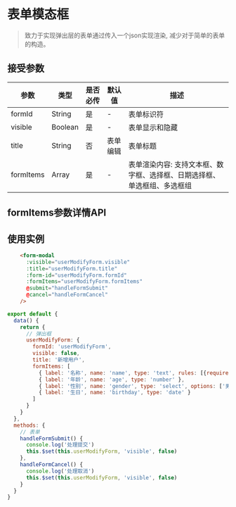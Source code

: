 # 表单模态框
> 致力于实现弹出层的表单通过传入一个json实现渲染, 减少对于简单的表单的构造。
## 接受参数
| 参数 | 类型 | 是否必传 | 默认值 | 描述 |
| --- | --- | --- | --- | --- |
| formId | String | 是 | - | 表单标识符 |
| visible | Boolean | 是 | - | 表单显示和隐藏 |
| title | String | 否 | 表单编辑 | 表单标题 |
| formItems | Array | 是 | - | 表单渲染内容: 支持文本框、数字框、选择框、日期选择框、单选框组、多选框组 |

## formItems参数详情API


## 使用实例
```html
    <form-modal
      :visible="userModifyForm.visible"
      :title="userModifyForm.title"
      :form-id="userModifyForm.formId"
      :formItems="userModifyForm.formItems"
      @submit="handleFormSubmit"
      @cancel="handleFormCancel"
    />
```
```javascript
export default {
  data() {
    return {
      // 弹出框
      userModifyForm: {
        formId: 'userModifyForm',
        visible: false,
        title: '新增用户',
        formItems: [
          { label: '名称', name: 'name', type: 'text', rules: [{required: true, min: 5, message: '请输入至少五个字符的名称！'}] },
          { label: '年龄', name: 'age', type: 'number' },
          { label: '性别', name: 'gender', type: 'select', options: ['男', '女'] },
          { label: '生日', name: 'birthday', type: 'date' }
        ]
      }
    }
  },
  methods: {
    // 表单
    handleFormSubmit() {
      console.log('处理提交')
      this.$set(this.userModifyForm, 'visible', false)
    },
    handleFormCancel() {
      console.log('处理取消')
      this.$set(this.userModifyForm, 'visible', false)
    }
  }
}
```
